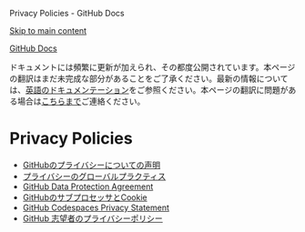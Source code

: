 Privacy Policies - GitHub Docs

[Skip to main content](#main-content)

[](/ja)[GitHub Docs](/ja)

ドキュメントには頻繁に更新が加えられ、その都度公開されています。本ページの翻訳はまだ未完成な部分があることをご了承ください。最新の情報については、[英語のドキュメンテーション](/en)をご参照ください。本ページの翻訳に問題がある場合は[こちらまで](https://github.com/contact?form[subject]=translation%20issue%20on%20docs.github.com&form[comments]=)ご連絡ください。

Privacy Policies
==========

* [GitHubのプライバシーについての声明](/ja/site-policy/privacy-policies/github-privacy-statement)
* [プライバシーのグローバルプラクティス](/ja/site-policy/privacy-policies/global-privacy-practices)
* [GitHub Data Protection Agreement](/ja/site-policy/privacy-policies/github-data-protection-agreement)
* [GitHubのサブプロセッサとCookie](/ja/site-policy/privacy-policies/github-subprocessors-and-cookies)
* [GitHub Codespaces Privacy Statement](/ja/site-policy/privacy-policies/github-codespaces-privacy-statement)
* [GitHub 志望者のプライバシーポリシー](/ja/site-policy/privacy-policies/github-candidate-privacy-policy)
